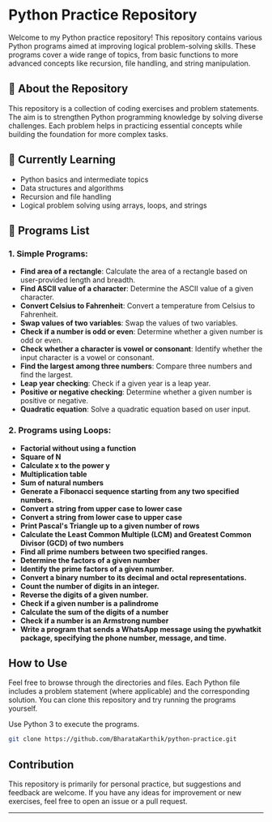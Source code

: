 # Python Practice Repository

Welcome to my Python practice repository! This repository contains various Python programs aimed at improving logical problem-solving skills. These programs cover a wide range of topics, from basic functions to more advanced concepts like recursion, file handling, and string manipulation.

## 📘 About the Repository

This repository is a collection of coding exercises and problem statements. The aim is to strengthen Python programming knowledge by solving diverse challenges. Each problem helps in practicing essential concepts while building the foundation for more complex tasks.

## 🚀 Currently Learning
- Python basics and intermediate topics
- Data structures and algorithms
- Recursion and file handling
- Logical problem solving using arrays, loops, and strings

## 📂 Programs List

### 1. Simple Programs:
- **Find area of a rectangle**: Calculate the area of a rectangle based on user-provided length and breadth.
- **Find ASCII value of a character**: Determine the ASCII value of a given character.
- **Convert Celsius to Fahrenheit**: Convert a temperature from Celsius to Fahrenheit.
- **Swap values of two variables**: Swap the values of two variables.
- **Check if a number is odd or even**: Determine whether a given number is odd or even.
- **Check whether a character is vowel or consonant**: Identify whether the input character is a vowel or consonant.
- **Find the largest among three numbers**: Compare three numbers and find the largest.
- **Leap year checking**: Check if a given year is a leap year.
- **Positive or negative checking**: Determine whether a given number is positive or negative.
- **Quadratic equation**: Solve a quadratic equation based on user input.

### 2. Programs using Loops:
- **Factorial without using a function**
- **Square of N**
- **Calculate x to the power y**
- **Multiplication table**
- **Sum of natural numbers**
- **Generate a Fibonacci sequence starting from any two specified numbers.**
- **Convert a string from upper case to lower case**
- **Convert a string from lower case to upper case**
- **Print Pascal's Triangle up to a given number of rows**
- **Calculate the Least Common Multiple (LCM) and Greatest Common Divisor (GCD) of two numbers**
- **Find all prime numbers between two specified ranges.**
- **Determine the factors of a given number**
- **Identify the prime factors of a given number.**
- **Convert a binary number to its decimal and octal representations.**
- **Count the number of digits in an integer.**
- **Reverse the digits of a given number.**
- **Check if a given number is a palindrome**
- **Calculate the sum of the digits of a number**
- **Check if a number is an Armstrong number**
- **Write a program that sends a WhatsApp message using the pywhatkit package, specifying the phone number, message, and time.**

## How to Use

Feel free to browse through the directories and files. Each Python file includes a problem statement (where applicable) and the corresponding solution. You can clone this repository and try running the programs yourself.

Use Python 3 to execute the programs.

```bash
git clone https://github.com/BharataKarthik/python-practice.git
```

## Contribution

This repository is primarily for personal practice, but suggestions and feedback are welcome. If you have any ideas for improvement or new exercises, feel free to open an issue or a pull request.

---
